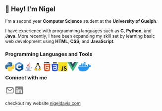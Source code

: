 ## 👋 Hey! I'm Nigel

I'm a second year **Computer Science** student at the **University of Guelph**.

I have experience with programming languages such as **C**, **Python**, and **Java**. More recently, I have been expanding my skill set by learning basic web development using **HTML**, **CSS**, and **JavaScript**.

### Programming Languages and Tools

<img align="left" alt="Python" height="30px" src="assets/images/python.png">
<img align="left" alt="C" height="30px" src="assets/images/c.png">
<img align="left" alt="Java" height="30px" src="assets/images/java.png">
<img align="left" alt="Linux" height="30px" src="assets/images/linux.png">
<img align="left" alt="HTML" height="30px" src="assets/images/html.png">
<img align="left" alt="CSS" height="30px" src="assets/images/css.svg">
<img align="left" alt="JavaScript" height="30px" src="assets/images/javascript.png">
<img align="left" alt="Vue" height="30px" src="assets/images/vue.png">
<img align="left" alt="Docker" height="30px" src="assets/images/docker.png">

<br />

### Connect with me

[<img align="left" alt="Email" height="30px" src="assets/icons/email.svg">][email]
[<img align="left" alt="LinkedIn" height="30px" src="assets/icons/linkedin.svg">][linkedin]

<br />
<br />

checkout my website [nigeldavis.com][website]

<!-- Variables -->

[website]: https://www.nigeldavis.com
[linkedin]: https://www.linkedin.com/in/ngeldvis/
[instagram]: https://www.instagram.com/ngeldvis/
[email]: mailto:ngeldvis@gmail.com
